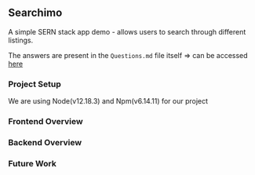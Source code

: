 ## Searchimo

A simple SERN stack app demo - allows users to search through different listings.

The answers are present in the `Questions.md` file itself => can be accessed [here](QUESTIONS.md)

### Project Setup
We are using Node(v12.18.3) and Npm(v6.14.11) for our project

### Frontend Overview

### Backend Overview

### Future Work 